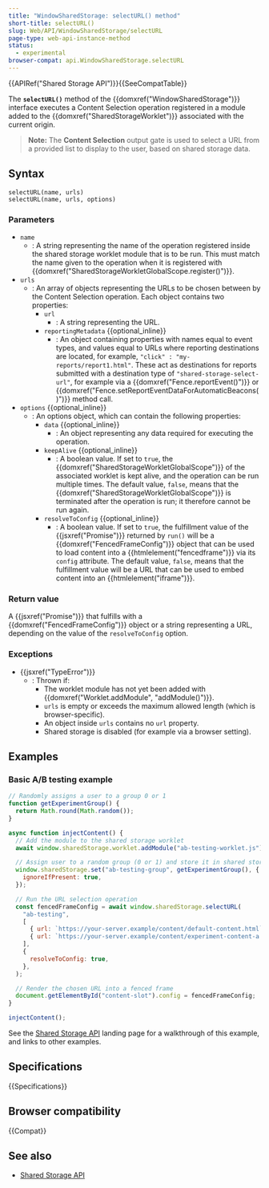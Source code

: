 ```yaml
---
title: "WindowSharedStorage: selectURL() method"
short-title: selectURL()
slug: Web/API/WindowSharedStorage/selectURL
page-type: web-api-instance-method
status:
  - experimental
browser-compat: api.WindowSharedStorage.selectURL
---
```


{{APIRef("Shared Storage API")}}{{SeeCompatTable}}

The **`selectURL()`** method of the
{{domxref("WindowSharedStorage")}} interface executes a Content Selection operation registered in a module added to the {{domxref("SharedStorageWorklet")}} associated with the current origin.

> **Note:** The **Content Selection** output gate is used to select a URL from a provided list to display to the user, based on shared storage data.

## Syntax

```js-nolint
selectURL(name, urls)
selectURL(name, urls, options)
```

### Parameters

- `name`
  - : A string representing the name of the operation registered inside the shared storage worklet module that is to be run. This must match the name given to the operation when it is registered with {{domxref("SharedStorageWorkletGlobalScope.register()")}}.
- `urls`
  - : An array of objects representing the URLs to be chosen between by the Content Selection operation. Each object contains two properties:
    - `url`
      - : A string representing the URL.
    - `reportingMetadata` {{optional_inline}}
      - : An object containing properties with names equal to event types, and values equal to URLs where reporting destinations are located, for example, `"click" : "my-reports/report1.html"`. These act as destinations for reports submitted with a destination type of `"shared-storage-select-url"`, for example via a {{domxref("Fence.reportEvent()")}} or {{domxref("Fence.setReportEventDataForAutomaticBeacons()")}} method call.
- `options` {{optional_inline}}
  - : An options object, which can contain the following properties:
    - `data` {{optional_inline}}
      - : An object representing any data required for executing the operation.
    - `keepAlive` {{optional_inline}}
      - : A boolean value. If set to `true`, the {{domxref("SharedStorageWorkletGlobalScope")}} of the associated worklet is kept alive, and the operation can be run multiple times. The default value, `false`, means that the {{domxref("SharedStorageWorkletGlobalScope")}} is terminated after the operation is run; it therefore cannot be run again.
    - `resolveToConfig` {{optional_inline}}
      - : A boolean value. If set to `true`, the fulfillment value of the {{jsxref("Promise")}} returned by `run()` will be a {{domxref("FencedFrameConfig")}} object that can be used to load content into a {{htmlelement("fencedframe")}} via its `config` attribute. The default value, `false`, means that the fulfillment value will be a URL that can be used to embed content into an {{htmlelement("iframe")}}.

### Return value

A {{jsxref("Promise")}} that fulfills with a {{domxref("FencedFrameConfig")}} object or a string representing a URL, depending on the value of the `resolveToConfig` option.

### Exceptions

- {{jsxref("TypeError")}}
  - : Thrown if:
    - The worklet module has not yet been added with {{domxref("Worklet.addModule", "addModule()")}}.
    - `urls` is empty or exceeds the maximum allowed length (which is browser-specific).
    - An object inside `urls` contains no `url` property.
    - Shared storage is disabled (for example via a browser setting).

## Examples

### Basic A/B testing example

```js
// Randomly assigns a user to a group 0 or 1
function getExperimentGroup() {
  return Math.round(Math.random());
}

async function injectContent() {
  // Add the module to the shared storage worklet
  await window.sharedStorage.worklet.addModule("ab-testing-worklet.js");

  // Assign user to a random group (0 or 1) and store it in shared storage
  window.sharedStorage.set("ab-testing-group", getExperimentGroup(), {
    ignoreIfPresent: true,
  });

  // Run the URL selection operation
  const fencedFrameConfig = await window.sharedStorage.selectURL(
    "ab-testing",
    [
      { url: `https://your-server.example/content/default-content.html` },
      { url: `https://your-server.example/content/experiment-content-a.html` },
    ],
    {
      resolveToConfig: true,
    },
  );

  // Render the chosen URL into a fenced frame
  document.getElementById("content-slot").config = fencedFrameConfig;
}

injectContent();
```

See the [Shared Storage API](/en-US/docs/Web/API/Shared_storage_API) landing page for a walkthrough of this example, and links to other examples.

## Specifications

{{Specifications}}

## Browser compatibility

{{Compat}}

## See also

- [Shared Storage API](/en-US/docs/Web/API/Shared_storage_API)
